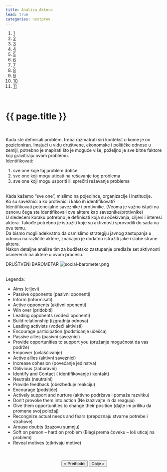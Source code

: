 ```yaml
---
title: Analiza Aktera
lead: true
categories: nextprev                        
---
```


<ol class="progtrckr" data-progtrckr-steps="11">
    <a href="{{site.baseurl}}/pages/uvod/">
    <li class="progtrckr-done">1 </li> </a>
    <a href="{{site.baseurl}}/pages/analiza-problema-i-okruzenja/">
    <li class="progtrckr-done">2 </li> </a>
    <a href="{{site.baseurl}}/pages/definisanje-budzetskog-zastupanja-i-uloga-civilnog-drustv/"><li class="progtrckr-done">3 </li> </a>
    <a href="{{site.baseurl}}/pages/definicije-osnovnih-pojmova/">
    <li class="progtrckr-done">4 </li> </a>
    <a href="{{site.baseurl}}/pages/institucionalni-okvir-i-nadleznosti-lokalne-samouprave/">
    <li class="progtrckr-done">5 </li> </a>
    <a href="{{site.baseurl}}/pages/analiza-budzeta/">
    <li class="progtrckr-done">6 </li> </a>
    <a href="{{site.baseurl}}/pages/kako-izabrati-problem/">
    <li class="progtrckr-done">7 </li> </a>
    <a href="{{site.baseurl}}/pages/analiza-aktera/">
    <li class="progtrckr-done">8 </li> </a>
    <a href="{{site.baseurl}}/pages/2-pretpostavke-i-6-hipoteza-budzetskog-zagovaranja/">
    <li class="progtrckr-todo">9 </li> </a>
    <a href="{{site.baseurl}}/pages/izgradnja-baze-za-budzetsko-zagovaranje/">
    <li class="progtrckr-todo">10</li> </a>
    <a href="{{site.baseurl}}/pages/kampanja/"><li class="progtrckr-todo">11</li> </a>
</ol>
<br/>

<h1 class="post-title">{{ page.title }}</h1>

<br/>

<div class="justify">

Kada ste definisali problem, treba razmatrati širi kontekst u kome je on pozicioniran. Imajući u vidu društvene, ekonomske i političke odnose u zemlji, potrebno je mapirati što je moguće više, poželjno je sve bitne faktore koji gravitiraju ovom problemu.<br/>
Identifikovati:<br/>
1. sve one koje taj problem dotiče<br/>
2. sve one koji mogu uticati na rešavanje tog problema<br/>
3. sve one koji mogu usporiti ili sprečiti rešavanje problema<br/>
<br/>
Kada kažemo “sve one”, mislimo na pojedince, organizacije i institucije.
<br/>
Ko su saveznici a ko protivnici i kako ih identifikovati?
<br/>
Identifikovati potencijalne saveznike i protivnike. (Veoma je važno istaći na osnovu čega ste identifikovali ove aktere kao saveznike/protivnike)
<br/>
U sledećem koraku potrebno je definisati koja su očekivanja, ciljevi i interesi aktera. Takođe potrebno je istražiti koje su aktivnosti sprovodili do sada na ovu temu.
<br/>
Da bismo mogli adekvatno da osmislimo strategiju javnog zastupanja u odnosu na različite aktere, značajno je dodatno istražiti jake i slabe strane aktera.
<br/>
Nakon detaljne analize tim za budžetsko zastupanje predlaže set aktivnosti usmerenih na aktere u ovom procesu. <br/> </div>


DRUŠTVENI BAROMETAR
![social-barometer.png]({{site.baseurl}}/pages/social-barometer.png)

<br/>

<div class="justify">
Legenda:
<ul>
<li>  Aims (ciljevi) </li>
<li>  Passive opponents (pasivni oponenti) </li>
<li>  Inform (informisati) </li>
<li>  Active opponents (aktivni oponenti) </li>
<li>  Win over (pridobiti) </li>
<li>  Leading opponents (vodeći oponenti) </li>
<li>  Build relationship (izgradnja odnosa) </li>
<li>  Leading activists (vodeći aktivisti) </li>
<li>  Encourage participation (podsticanje učešća) </li>
<li>  Passive allies (pasivni saveznici) </li>
<li>  Provide opportunities to support you (pružanje mogućnost da vas podrže) </li>
<li>  Empower (ovlašćivanje) </li>
<li>  Active allies (aktivni saveznici) </li>
<li>  Increase cohesion (povećanje jedinstva) </li>
<li>  Oblivious (zaboravni) </li>
<li>  Identify and Contact ( identifikovanje i kontakt) </li>
<li>  Neutrals (neutralni) </li>
<li>  Provide feedback (obezbeđuje reakciju) </li>
<li>  Encourage (podstiče) </li>
<li>  Actively support and nurture (aktivno podržava i pomaže razvitku) </li>
<li>  Don’t provoke them into action (Ne izazivajte ih da reaguju) </li>
<li>  Give them opportunities to change their position (dajte im priliku da promene svoj položaj) </li>
<li>  Recongnize actual needs and fears (prepoznaju stvarne potrebe i strahove)</li>
<li>  Arouse doubts (izazovu sumnju) </li>
<li>  Soft on person – hard on problem (Blagi prema čoveku – loš uticaj na problem) </li>
<li>  Reveal motives (otkrivaju motive) </li>
</ul>

<br/>

<br/>

<div align="center">
    <button id="prev"> « Prethodni</button>
    <button id="next">Dalje » </button> 
</div>